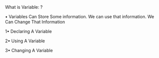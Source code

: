 What is Variable: ?

• Variables Can Store Some information. We can use that information. We Can Change That Information

1• Declaring A Variable

2• Using A Variable

3• Changing A Variable